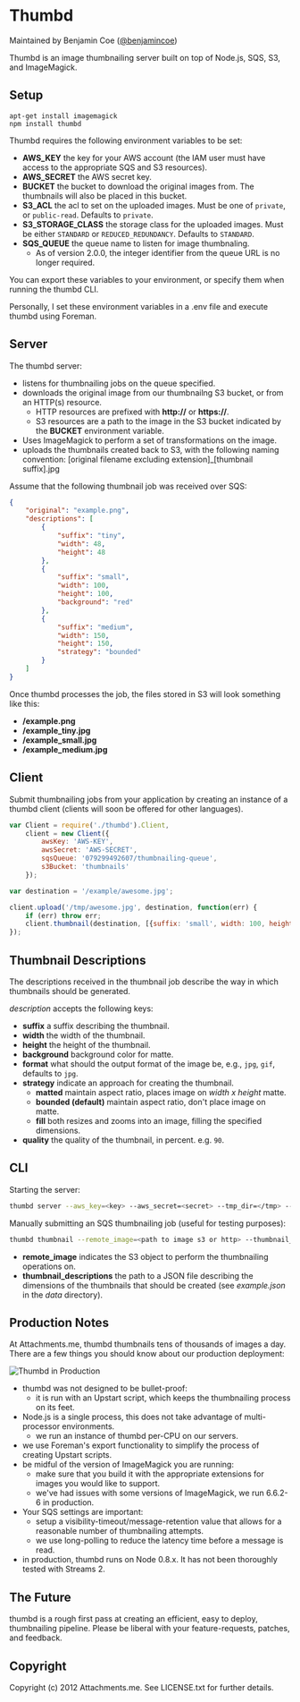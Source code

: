 Thumbd
======

Maintained by Benjamin Coe ([@benjamincoe](https://twitter.com/benjamincoe))

Thumbd is an image thumbnailing server built on top of Node.js, SQS, S3, and ImageMagick.

Setup
-----

```
apt-get install imagemagick
npm install thumbd
```

Thumbd requires the following environment variables to be set:

* **AWS_KEY** the key for your AWS account (the IAM user must have access to the appropriate SQS and S3 resources).
* **AWS_SECRET** the AWS secret key.
* **BUCKET** the bucket to download the original images from. The thumbnails will also be placed in this bucket.
* **S3_ACL** the acl to set on the uploaded images. Must be one of `private`, or `public-read`. Defaults to `private`.
* **S3_STORAGE_CLASS** the storage class for the uploaded images. Must be either `STANDARD` or `REDUCED_REDUNDANCY`. Defaults to `STANDARD`.
* **SQS_QUEUE** the queue name to listen for image thumbnaling.
  * As of version 2.0.0, the integer identifier from the queue URL is no longer required.

You can export these variables to your environment, or specify them when running the thumbd CLI.

Personally, I set these environment variables in a .env file and execute thumbd using Foreman.

Server
------

The thumbd server:

* listens for thumbnailing jobs on the queue specified.
* downloads the original image from our thumbnailng S3 bucket, or from an HTTP(s) resource.
  * HTTP resources are prefixed with __http://__ or __https://__.
  * S3 resources are a path to the image in the S3 bucket indicated by the __BUCKET__ environment variable.
* Uses ImageMagick to perform a set of transformations on the image.
* uploads the thumbnails created back to S3, with the following naming convention: [original filename excluding extension]\_[thumbnail suffix].jpg
	
Assume that the following thumbnail job was received over SQS:

```json
{
	"original": "example.png",
	"descriptions": [
		{
			"suffix": "tiny",
			"width": 48,
			"height": 48
		},
		{
			"suffix": "small",
			"width": 100,
			"height": 100,
			"background": "red"
		},
		{
			"suffix": "medium",
			"width": 150,
			"height": 150,
			"strategy": "bounded"
		}
	]
}
```

Once thumbd processes the job, the files stored in S3 will look something like this:

* **/example.png**
* **/example\_tiny.jpg**
* **/example\_small.jpg**
* **/example\_medium.jpg**

Client
------

Submit thumbnailing jobs from your application by creating an instance of a thumbd client (clients will soon be offered for other languages).

```javascript
var Client = require('./thumbd').Client,
    client = new Client({
        awsKey: 'AWS-KEY',
        awsSecret: 'AWS-SECRET',
        sqsQueue: '079299492607/thumbnailing-queue',
        s3Bucket: 'thumbnails'
    });

var destination = '/example/awesome.jpg';

client.upload('/tmp/awesome.jpg', destination, function(err) {
    if (err) throw err;
    client.thumbnail(destination, [{suffix: 'small', width: 100, height: 100, background: 'red', strategy: 'matted'}]);
});
```

Thumbnail Descriptions
----------------------

The descriptions received in the thumbnail job describe the way in which thumbnails should be generated.

_description_ accepts the following keys:

* **suffix** a suffix describing the thumbnail.
* **width** the width of the thumbnail.
* **height** the height of the thumbnail.
* **background** background color for matte.
* **format** what should the output format of the image be, e.g., `jpg`, `gif`, defaults to `jpg`.
* **strategy** indicate an approach for creating the thumbnail.
  * **matted** maintain aspect ratio, places image on _width x height_ matte.
  * **bounded (default)** maintain aspect ratio, don't place image on matte.
  * **fill** both resizes and zooms into an image, filling the specified dimensions.
* **quality** the quality of the thumbnail, in percent. e.g. `90`.

CLI
---

Starting the server:

```bash
thumbd server --aws_key=<key> --aws_secret=<secret> --tmp_dir=</tmp> --sqs_queue=<sqs queue name> --bucket=<s3 thumbnail bucket> --s3_acl=<private or public-read> --s3_storage_class=<STANDARD or REDUCED_REDUNDANCY>
```

Manually submitting an SQS thumbnailing job (useful for testing purposes):

```bash
thumbd thumbnail --remote_image=<path to image s3 or http> --thumbnail_descriptions=<path to thumbnail description JSON file> --aws_key=<key> --aws_secret=<secret> --sqs_queue=<sqs queue name>
```

* **remote_image** indicates the S3 object to perform the thumbnailing operations on.
* **thumbnail_descriptions** the path to a JSON file describing the dimensions of the thumbnails that should be created (see _example.json_ in the _data_ directory).

Production Notes
----------------

At Attachments.me, thumbd thumbnails tens of thousands of images a day. There are a few things you should know about our production deployment:

![Thumbd in Production](https://dl.dropboxusercontent.com/s/r2sce6tekfsvolt/thumbnailer.png?token_hash=AAHI0ARNhPdra24jqmDFpoC7nNiNTL8ELwOtaQB_YqVwpg "Thumbd in Production")

* thumbd was not designed to be bullet-proof:
  * it is run with an Upstart script, which keeps the thumbnailing process on its feet.
* Node.js is a single process, this does not take advantage of multi-processor environments.
  * we run an instance of thumbd per-CPU on our servers.
* we use Foreman's export functionality to simplify the process of creating Upstart scripts.
* be midful of the version of ImageMagick you are running:
  * make sure that you build it with the appropriate extensions for images you would like to support.
  * we've had issues with some versions of ImageMagick, we run 6.6.2-6 in production.
* Your SQS settings are important:
    * setup a visibility-timeout/message-retention value that allows for a reasonable number of thumbnailing attempts.
    * we use long-polling to reduce the latency time before a message is read.
* in production, thumbd runs on Node 0.8.x. It has not been thoroughly tested with Streams 2.

The Future
----------

thumbd is a rough first pass at creating an efficient, easy to deploy, thumbnailing pipeline. Please be liberal with your feature-requests, patches, and feedback.

Copyright
---------

Copyright (c) 2012 Attachments.me. See LICENSE.txt for further details.